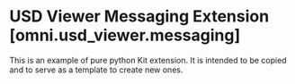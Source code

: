 # USD Viewer Messaging Extension [omni.usd_viewer.messaging]

This is an example of pure python Kit extension. It is intended to be copied and to serve as a template to create new ones.